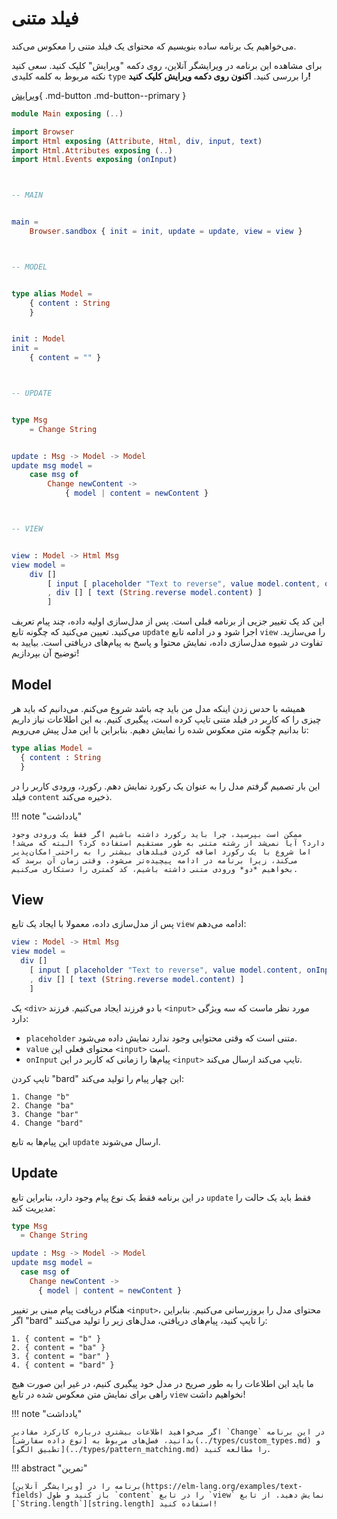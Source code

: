 # فیلد متنی

می‌خواهیم یک برنامه ساده بنویسیم که محتوای یک فیلد متنی را معکوس می‌کند.

برای مشاهده این برنامه در ویرایشگر آنلاین، روی دکمه "ویرایش" کلیک کنید. سعی کنید نکته مربوط به کلمه کلیدی `type` را بررسی کنید. **اکنون روی دکمه ویرایش کلیک کنید!**

[ویرایش](https://elm-lang.org/examples/text-fields){ .md-button .md-button--primary }

```elm linenums="1"
module Main exposing (..)

import Browser
import Html exposing (Attribute, Html, div, input, text)
import Html.Attributes exposing (..)
import Html.Events exposing (onInput)



-- MAIN


main =
    Browser.sandbox { init = init, update = update, view = view }



-- MODEL


type alias Model =
    { content : String
    }


init : Model
init =
    { content = "" }



-- UPDATE


type Msg
    = Change String


update : Msg -> Model -> Model
update msg model =
    case msg of
        Change newContent ->
            { model | content = newContent }



-- VIEW


view : Model -> Html Msg
view model =
    div []
        [ input [ placeholder "Text to reverse", value model.content, onInput Change ] []
        , div [] [ text (String.reverse model.content) ]
        ]
```

این کد یک تغییر جزیی از برنامه قبلی است. پس از مدل‌سازی اولیه داده، چند پیام تعریف می‌کنید. تعیین می‌کنید که چگونه تابع `update` اجرا شود و در ادامه تابع `view` را می‌سازید. تفاوت در شیوه مدل‌سازی داده، نمایش محتوا و پاسخ به پیام‌های دریافتی است. بیایید به توضیح آن بپردازیم!

## Model

همیشه با حدس زدن اینکه مدل من باید چه باشد شروع می‌کنم. می‌دانیم که باید هر چیزی را که کاربر در فیلد متنی تایپ کرده است، پیگیری کنیم. به این اطلاعات نیاز داریم تا بدانیم چگونه متن معکوس شده را نمایش دهیم. بنابراین با این مدل پیش می‌رویم:

```elm
type alias Model =
  { content : String
  }
```

این بار تصمیم گرفتم مدل را به عنوان یک رکورد نمایش دهم. رکورد، ورودی کاربر را در فیلد `content` ذخیره می‌کند.

!!! note "یادداشت"

	ممکن است بپرسید، چرا باید رکورد داشته باشیم اگر فقط یک ورودی وجود دارد؟ آیا نمی‌شد از رشته متنی به طور مستقیم استفاده کرد؟ البته که می‌شد! اما شروع با یک رکورد اضافه کردن فیلدهای بیشتر را به راحتی امکان‌پذیر می‌کند، زیرا برنامه در ادامه پیچیده‌تر می‌شود. وقتی زمان آن برسد که بخواهیم *دو* ورودی متنی داشته باشیم، کد کمتری را دستکاری می‌کنیم.

## View

پس از مدل‌سازی داده، معمولا با ایجاد یک تابع `view` ادامه می‌دهم:

```elm
view : Model -> Html Msg
view model =
  div []
    [ input [ placeholder "Text to reverse", value model.content, onInput Change ] []
    , div [] [ text (String.reverse model.content) ]
    ]
```

یک `<div>` با دو فرزند ایجاد می‌کنیم. فرزند `<input>` مورد نظر ماست که سه ویژگی دارد:

- `placeholder` متنی است که وقتی محتوایی وجود ندارد نمایش داده می‌شود.
- `value` محتوای فعلی این `<input>` است.
- `onInput` پیام‌ها را زمانی که کاربر در این `<input>` تایپ می‌کند ارسال می‌کند.

تایپ کردن "bard" این چهار پیام را تولید می‌کند:

```
1. Change "b"
2. Change "ba"
3. Change "bar"
4. Change "bard"
```

این پیام‌ها به تابع `update` ارسال می‌شوند.

## Update

در این برنامه فقط یک نوع پیام وجود دارد، بنابراین تابع `update` فقط باید یک حالت را مدیریت کند:

```elm
type Msg
  = Change String

update : Msg -> Model -> Model
update msg model =
  case msg of
    Change newContent ->
      { model | content = newContent }
```

هنگام دریافت پیام مبنی بر تغییر `<input>`، محتوای مدل را بروزرسانی می‌کنیم. بنابراین اگر "bard" را تایپ کنید، پیام‌های دریافتی، مدل‌های زیر را تولید می‌کنند:

```
1. { content = "b" }
2. { content = "ba" }
3. { content = "bar" }
4. { content = "bard" }
```

ما باید این اطلاعات را به طور صریح در مدل خود پیگیری کنیم، در غیر این صورت هیچ راهی برای نمایش متن معکوس شده در تابع `view` نخواهیم داشت!

!!! note "یادداشت"

	اگر می‌خواهید اطلاعات بیشتری درباره کارکرد مقادیر `Change` در این برنامه بدانید، فصل‌های مربوط به [نوع داده سفارشی](../types/custom_types.md) و [تطبیق الگو](../types/pattern_matching.md) را مطالعه کنید.

!!! abstract "تمرین"

	برنامه را در [ویرایشگر آنلاین](https://elm-lang.org/examples/text-fields) باز کنید و طول `content` را در تابع `view` نمایش دهید. از تابع [`String.length`][string.length] استفاده کنید!

[string.length]: https://package.elm-lang.org/packages/elm/core/latest/String#length